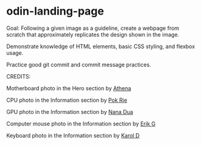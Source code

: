 # odin-landing-page

Goal: Following a given image as a guideline, create a webpage from scratch that
approximately replicates the design shown in the image.

Demonstrate knowledge of HTML elements, basic CSS styling, and flexbox usage.

Practice good git commit and commit message practices.

CREDITS:

Motherboard photo in the Hero section by [Athena](https://www.pexels.com/photo/black-and-gray-motherboard-2582932/)

CPU photo in the Information section by [Pok Rie](https://www.pexels.com/photo/shallow-focus-lens-photo-of-computer-processor-1432676/)

GPU photo in the Information section by [Nana Dua](https://www.pexels.com/photo/shallow-focus-lens-photo-of-computer-processor-1432676/)

Computer mouse photo in the Information section by [Erik G](https://www.pexels.com/photo/black-logitech-corded-computer-mouse-6236591/)

Keyboard photo in the Information section by [Karol D](https://www.pexels.com/photo/black-lighted-gaming-keyboard-841228/)
